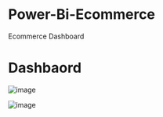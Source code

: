 # Power-Bi-Ecommerce
Ecommerce Dashboard 

# Dashbaord

![image](https://github.com/monika192/Power-Bi-Ecommerce-/assets/70840949/76cd3e39-d850-4406-98bd-addb57deb2a4)

![image](https://github.com/monika192/Power-Bi-Ecommerce-/assets/70840949/d3efb31e-6475-499e-97ea-b2480f24b6bd)
